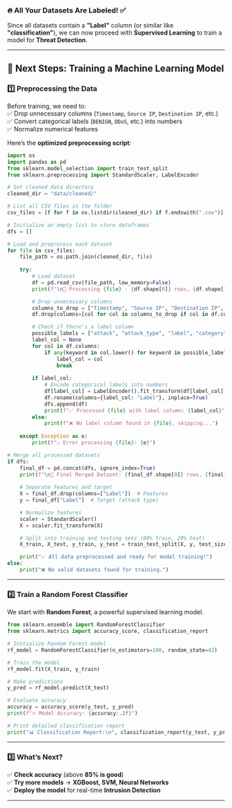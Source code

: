 ### **🔥 All Your Datasets Are Labeled! ✅**

Since all datasets contain a **"Label"** column (or similar like **"classification"**), we can now proceed with **Supervised Learning** to train a model for **Threat Detection**.

---

## **📌 Next Steps: Training a Machine Learning Model**

### **1️⃣ Preprocessing the Data**

Before training, we need to:  
✅ Drop unnecessary columns (`Timestamp`, `Source IP`, `Destination IP`, etc.)  
✅ Convert categorical labels (`BENIGN`, `DDoS`, etc.) into numbers  
✅ Normalize numerical features

Here’s the **optimized preprocessing script**:

```python
import os
import pandas as pd
from sklearn.model_selection import train_test_split
from sklearn.preprocessing import StandardScaler, LabelEncoder

# Set cleaned data directory
cleaned_dir = "data/cleaned/"

# List all CSV files in the folder
csv_files = [f for f in os.listdir(cleaned_dir) if f.endswith(".csv")]

# Initialize an empty list to store dataframes
dfs = []

# Load and preprocess each dataset
for file in csv_files:
    file_path = os.path.join(cleaned_dir, file)
    
    try:
        # Load dataset
        df = pd.read_csv(file_path, low_memory=False)
        print(f"\n📂 Processing {file} - {df.shape[0]} rows, {df.shape[1]} columns")

        # Drop unnecessary columns
        columns_to_drop = ["Timestamp", "Source IP", "Destination IP", "Flow ID"]  # Drop non-numeric columns if they exist
        df.drop(columns=[col for col in columns_to_drop if col in df.columns], inplace=True, errors="ignore")

        # Check if there's a label column
        possible_labels = ["attack", "attack_type", "label", "category", "class"]
        label_col = None
        for col in df.columns:
            if any(keyword in col.lower() for keyword in possible_labels):
                label_col = col
                break
        
        if label_col:
            # Encode categorical labels into numbers
            df[label_col] = LabelEncoder().fit_transform(df[label_col])
            df.rename(columns={label_col: "Label"}, inplace=True)
            dfs.append(df)
            print(f"✅ Processed {file} with label column: {label_col}")
        else:
            print(f"❌ No label column found in {file}, skipping...")
    
    except Exception as e:
        print(f"⚠️ Error processing {file}: {e}")

# Merge all processed datasets
if dfs:
    final_df = pd.concat(dfs, ignore_index=True)
    print(f"\n🚀 Final Merged Dataset: {final_df.shape[0]} rows, {final_df.shape[1]} columns")
    
    # Separate features and target
    X = final_df.drop(columns=["Label"])  # Features
    y = final_df["Label"]  # Target (attack type)

    # Normalize features
    scaler = StandardScaler()
    X = scaler.fit_transform(X)

    # Split into training and testing sets (80% train, 20% test)
    X_train, X_test, y_train, y_test = train_test_split(X, y, test_size=0.2, random_state=42)

    print("✅ All data preprocessed and ready for model training!")
else:
    print("❌ No valid datasets found for training.")


```

---

### **2️⃣ Train a Random Forest Classifier**

We start with **Random Forest**, a powerful supervised learning model.

```python
from sklearn.ensemble import RandomForestClassifier
from sklearn.metrics import accuracy_score, classification_report

# Initialize Random Forest model
rf_model = RandomForestClassifier(n_estimators=100, random_state=42)

# Train the model
rf_model.fit(X_train, y_train)

# Make predictions
y_pred = rf_model.predict(X_test)

# Evaluate accuracy
accuracy = accuracy_score(y_test, y_pred)
print(f"🔥 Model Accuracy: {accuracy:.2f}")

# Print detailed classification report
print("📊 Classification Report:\n", classification_report(y_test, y_pred))
```

---

### **3️⃣ What’s Next?**

✅ **Check accuracy** (above **85% is good**)  
✅ **Try more models** → **XGBoost, SVM, Neural Networks**  
✅ **Deploy the model** for real-time **Intrusion Detection**

---

